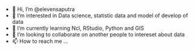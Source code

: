 - 👋 Hi, I’m @elevensaputra
- 👀 I’m interested in Data science, statistic data and model of develop of data
- 🌱 I’m currently learning Ncl, RStudio, Python and GIS
- 💞️ I’m looking to collaborate on another people to intereset about data
- 📫 How to reach me ...

<!---
elevensaputra/elevensaputra is a ✨ special ✨ repository because its `README.md` (this file) appears on your GitHub profile.
You can click the Preview link to take a look at your changes.
--->
